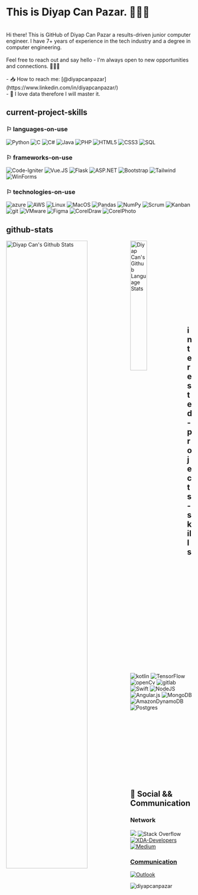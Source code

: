 # This is Diyap Can Pazar. 🙋🏻‍♂️

<br>
Hi there! This is GitHub of Diyap Can Pazar a results-driven junior computer engineer. I have 7+ years of experience in the tech industry and a degree in computer engineering.
<br><br>
Feel free to reach out and say hello - I'm always open to new opportunities and connections. 👨🏻‍🔬
<br><br>
- 📥 How to reach me: [@diyapcanpazar](https://www.linkedin.com/in/diyapcanpazar/)<br>
- 🤖 I love data therefore I will master it.

## current-project-skills
 ### ⚐ languages-on-use
 ![Python](https://img.shields.io/badge/Python-FFD43B?style=for-the-badge&logo=python&logoColor=blue) 
 ![C](https://img.shields.io/badge/c-%2300599C.svg?style=for-the-badge&logo=c&logoColor=white)
 ![C#](https://img.shields.io/badge/c%23-%23239120.svg?style=for-the-badge&logo=c-sharp&logoColor=white)
 ![Java](https://img.shields.io/badge/Java-ED8B00?style=for-the-badge&logo=java&logoColor=white)
 ![PHP](https://img.shields.io/badge/PHP-777BB4?style=for-the-badge&logo=php&logoColor=white)
 ![HTML5](https://img.shields.io/badge/html5-%23E34F26.svg?style=for-the-badge&logo=html5&logoColor=white)
 ![CSS3](https://img.shields.io/badge/css3-%231572B6.svg?style=for-the-badge&logo=css3&logoColor=white)
 ![SQL](https://img.shields.io/badge/SQL-00000F?style=for-the-badge&logo=mysql&logoColor=whit)

 
 ### ⚐ frameworks-on-use
  ![Code-Igniter](https://img.shields.io/badge/CodeIgniter-%23EF4223.svg?style=for-the-badge&logo=codeIgniter&logoColor=white)
  ![Vue.JS](https://img.shields.io/badge/Vue.js-35495E?style=for-the-badge&logo=vuedotjs&logoColor=4FC08D)
  ![Flask](https://img.shields.io/badge/flask-%23000.svg?style=for-the-badge&logo=flask&logoColor=white)
  ![ASP.NET](https://img.shields.io/badge/ASP.NET-5C2D91?style=for-the-badge&logo=.net&logoColor=white) 
  ![Bootstrap](https://img.shields.io/badge/bootstrap-%23563D7C.svg?style=for-the-badge&logo=bootstrap&logoColor=white)
  ![Tailwind](https://img.shields.io/badge/Tailwind_CSS-38B2AC?style=for-the-badge&logo=tailwind-css&logoColor=white)
  ![WinForms](https://img.shields.io/badge/Winforms-35495E?style=for-the-badge&logo=.net&logoColor=blue)
  
 
 ### ⚐ technologies-on-use
  ![azure](https://img.shields.io/badge/microsoft%20azure-0089D6?style=for-the-badge&logo=microsoft-azure&logoColor=white)
  ![AWS](https://img.shields.io/badge/Amazon_AWS-232F3E?style=for-the-badge&logo=amazon-aws&logoColor=white)
  ![Linux](https://img.shields.io/badge/Linux-FCC624?style=for-the-badge&logo=linux&logoColor=black)
  ![MacOS](https://img.shields.io/badge/MacOS-000000?style=for-the-badge&logo=apple&logoColor=white)
   ![Pandas](https://img.shields.io/badge/pandas-%23150458.svg?style=for-the-badge&logo=pandas&logoColor=white)
    ![NumPy](https://img.shields.io/badge/numpy-%23013243.svg?style=for-the-badge&logo=numpy&logoColor=white)
  ![Scrum](https://img.shields.io/badge/Scrum-FFFFFF?style=for-the-badge&logo=Aseprite&logoColor=#7D929E)
  ![Kanban](https://img.shields.io/badge/Kanban-FFFFFF?style=for-the-badge&logo=Aseprite&logoColor=#7D929E)
  ![git](https://img.shields.io/badge/Git-F05032?style=for-the-badge&logo=git&logoColor=white)
  ![VMware](https://img.shields.io/badge/VMware-231f20?style=for-the-badge&logo=VMware&logoColor=blue)
  ![Figma](https://img.shields.io/badge/Figma-F24E1E?style=for-the-badge&logo=figma&logoColor=white)
  ![CorelDraw](https://img.shields.io/badge/CorelDraw-black?style=for-the-badge&logo=framer&logoColor=blue)
   ![CorelPhoto](https://img.shields.io/badge/CorelPhoto-black?style=for-the-badge&logo=framer&logoColor=gray)
 
## github-stats
 <img align="left" src="https://github-readme-stats.vercel.app/api?username=iamdiyapcan&show_icons=true&title_color=fff&icon_color=79ff97&text_color=efefef&bg_color=24292e" alt="Diyap Can's Github Stats" width="66%">
 <img align="left" src="https://github-readme-stats.vercel.app/api/top-langs/?username=iamdiyapcan&langs_count=5&theme=tokyonight" alt="Diyap Can's Github Language Stats" width="30%"><br>

<br><br><br><br><br><br><br><br><br><br>

## interested-projects-skills 
  ![kotlin](https://img.shields.io/badge/Kotlin-0095D5?&style=for-the-badge&logo=kotlin&logoColor=white)
  ![TensorFlow](https://img.shields.io/badge/TensorFlow-%23FF6F00.svg?style=for-the-badge&logo=TensorFlow&logoColor=white)
  ![openCv](https://img.shields.io/badge/OpenCV-27338e?style=for-the-badge&logo=OpenCV&logoColor=white)
  ![gitlab](https://img.shields.io/badge/GitLab-330F63?style=for-the-badge&logo=gitlab&logoColor=white)
  ![Swift](https://img.shields.io/badge/swift-F54A2A?style=for-the-badge&logo=swift&logoColor=white)
  ![NodeJS](https://img.shields.io/badge/node.js-6DA55F?style=for-the-badge&logo=node.js&logoColor=white)
  ![Angular.js](https://img.shields.io/badge/angular.js-%23E23237.svg?style=for-the-badge&logo=angularjs&logoColor=white)
  ![MongoDB](https://img.shields.io/badge/MongoDB-%234ea94b.svg?style=for-the-badge&logo=mongodb&logoColor=white)
  ![AmazonDynamoDB](https://img.shields.io/badge/Amazon%20DynamoDB-4053D6?style=for-the-badge&logo=Amazon%20DynamoDB&logoColor=white)
  ![Postgres](https://img.shields.io/badge/PostgreSQL-316192?style=for-the-badge&logo=postgresql&logoColor=white)

<br><br><br><br><br><br><br><br><br><br>

 ## 📲 Social && Communication
 
 ### Network
 [![](https://img.shields.io/badge/linkedin-%230077B5.svg?&style=for-the-badge&logo=linkedin&logoColor=white)](https://www.linkedin.com/in/diyapcanpazar/)
 ![Stack Overflow](https://img.shields.io/badge/-Stackoverflow-FE7A16?style=for-the-badge&logo=stack-overflow&logoColor=white)
 [![XDA-Developers](https://img.shields.io/badge/XDA--Developers-%23AC6E2F.svg?style=for-the-badge&logo=XDA-Developers&logoColor=white)](https://forum.xda-developers.com/m/diyapcanpazar.11773459/)
<a href="https://medium.com/@diyapcanpazar" rel="nofollow"><img src="https://camo.githubusercontent.com/49c80c79c674e543c2c7c2ee7930cc15791f4bd56da17c4b3c91c273349bef8d/68747470733a2f2f696d672e736869656c64732e696f2f62616467652f6d656469756d2d2532333132313030452e7376673f267374796c653d666f722d7468652d6261646765266c6f676f3d6d656469756d266c6f676f436f6c6f723d7768697465" alt="Medium" data-canonical-src="https://img.shields.io/badge/medium-%2312100E.svg?&amp;style=for-the-badge&amp;logo=medium&amp;logoColor=white" style="max-width:100%;">
  ### Communication
 [![Outlook](https://img.shields.io/badge/Microsoft_Outlook-0078D4?style=for-the-badge&logo=microsoft-outlook&logoColor=white)](mailto:diyapcanpazar@outlook.com)

<img src="https://komarev.com/ghpvc/?username=diyapcanpazar" alt="diyapcanpazar" />
